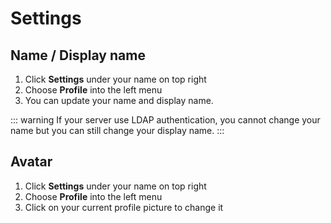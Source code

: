 # Settings

## Name / Display name

1. Click **Settings** under your name on top right
2. Choose **Profile** into the left menu
3. You can update your name and display name.

::: warning
If your server use LDAP authentication, you cannot change your name but you can still change your display name.
:::

## Avatar

1. Click **Settings** under your name on top right
2. Choose **Profile** into the left menu
3. Click on your current profile picture to change it 
